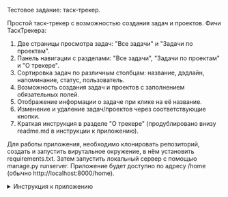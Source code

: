 Тестовое задание: таск-трекер.


Простой таск-трекер с возможностью создания задач и проектов.
Фичи ТаскТрекера:

1. Две страницы просмотра задач: "Все задачи" и "Задачи по проектам".
2. Панель навигации с разделами: "Все задачи", "Задачи по проектам" и "О трекере".
3. Сортировка задач по различным столбцам: название, дэдлайн, напоминание, статус, пользователь.
4. Возможность создания задач и проектов с заполнением обязательных полей.
5. Отображение информации о задаче при клике на её название.
6. Изменение и удаление задач/проектов через соответствующие кнопки.
7. Краткая инструкция в разделе "О трекере" (продублировано внизу readme.md в инструкции к приложению).

Для работы приложения, необходимо клонировать репозиторий, создать и запустить вирутальное окружение, в нём установить requirements.txt.
Затем запустить локальный сервер с помощью manage.py runserver. Приложение будет доступно по адресу /home (обычно http://localhost:8000/home).
<details>
<summary>Инструкция к приложению </summary>

**Панель навигации**

В ТаскТрекере для задач есть 2 страницы просмотра:
- страница «Все задачи» — они представлены одной большой таблицей,
- страница  «Задачи по проектам» они сгруппированы в таблицы по проектам (в виде карточек с названием и описанием проекта).
Для переключения между страницами просмотра используется верхняя панель навигации, также включающая раздел «О трекере».

**Страницы просмотра**
В обоих страницах просмотра, в таблицах в заголовках столбцов справа от названия есть кнопка для сортировки таблицы по содержимому столба, а именно:
- Задача — название задачи. Название кликабельно, по нему можно открыть всю информацию о задаче;
- Дэдлайн — срок, к которому нужно выполнить задачу;
- Напоминание — дата и время, для присыпания напоминания о задаче;
- Статус — статус задачи
- Пользователь —  ответственный за задачу пользователь
- Действия — кнопки для изменения (жёлтая) и для удаления (красная) задачи.
На странице «Все задачи» есть ещё столбец с названием проекта задачи. В случае выбора сортировки на странице «Задачи по проектам», этот тип сортировки применяется ко всем таблицам всех проектов.  Тип сортировки указан под верхней панелью навигации справа.
Слева под панелью навигации на странице «Все задачи» есть кнопка «Создать задачу», а на странице «Задачи по проектам» есть кнопка «Создать проект»

**Создание задачи**
Для создания задачи можно:
1. Нажать кнопку «Создать задачу» слева под панелью навигации.
2. Заполнить форму (обязательные поля отмечены *). Можно вернуться назад с помощью соответствующей кнопки над заголовком формы создания.
3. Нажать сохранить
Кроме того, задачу можно создать, нажав кнопку «Добавить задачу» справа от названия проекта в шапке его карточки на странице «Задачи по проектам». Тогда изначально выбран проект задачи.

**Создание проекта**
Чтобы создать проект, нужно на странице «Задачи по проектам» нажать «Создать проект», далее действия аналогичны созданию задачи.

**Информация о задаче**
Информацию о задаче можно открыть при клике на название задачи. Помимо данных, видимых в таблице, показывается описание и дата и время создания задачи.

**Изменение и удаление задач/проектов**
Для задач (в таблице в самом правом столбе "Действия") и для проектов (на странице «Задачи по проектам» в шапке карточки справа от названия) есть кнопки для изменения (жёлтая) и для удаления (красная). При нажатии на изменение, открывается форма, аналогичная созданию.

**О трекере**
В разделе о трекера находится краткая инструкция
</details>

